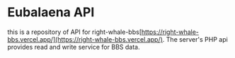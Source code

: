 # Eubalaena API
this is a repository of API for right-whale-bbs[https://right-whale-bbs.vercel.app/](https://right-whale-bbs.vercel.app/).
The server's PHP api provides read and write service for BBS data.